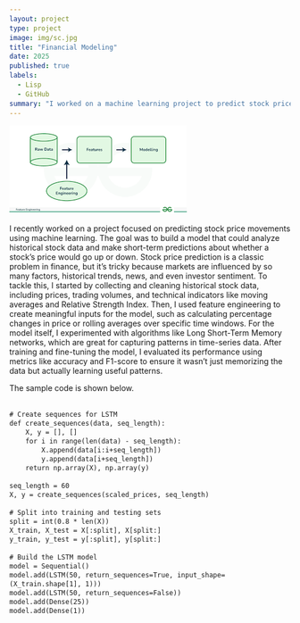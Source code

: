 ```yaml
---
layout: project
type: project
image: img/sc.jpg
title: "Financial Modeling"
date: 2025
published: true
labels:
  - Lisp
  - GitHub
summary: "I worked on a machine learning project to predict stock price movements by analyzing historical data and technical indicators, using LSTM networks to capture time-series patterns and evaluating the model's performance to ensure it learned meaningful trends."
---
```


<img class="img-fluid" src="../img/FE.png">

I recently worked on a project focused on predicting stock price movements using machine learning. The goal was to build a model that could analyze historical stock data and make short-term predictions about whether a stock’s price would go up or down. Stock price prediction is a classic problem in finance, but it’s tricky because markets are influenced by so many factors, historical trends, news, and even investor sentiment. To tackle this, I started by collecting and cleaning historical stock data, including prices, trading volumes, and technical indicators like moving averages and Relative Strength Index. Then, I used feature engineering to create meaningful inputs for the model, such as calculating percentage changes in price or rolling averages over specific time windows. For the model itself, I experimented with algorithms like Long Short-Term Memory networks, which are great for capturing patterns in time-series data. After training and fine-tuning the model, I evaluated its performance using metrics like accuracy and F1-score to ensure it wasn’t just memorizing the data but actually learning useful patterns.

The sample code is shown below.

```

# Create sequences for LSTM
def create_sequences(data, seq_length):
    X, y = [], []
    for i in range(len(data) - seq_length):
        X.append(data[i:i+seq_length])
        y.append(data[i+seq_length])
    return np.array(X), np.array(y)

seq_length = 60
X, y = create_sequences(scaled_prices, seq_length)

# Split into training and testing sets
split = int(0.8 * len(X))
X_train, X_test = X[:split], X[split:]
y_train, y_test = y[:split], y[split:]

# Build the LSTM model
model = Sequential()
model.add(LSTM(50, return_sequences=True, input_shape=(X_train.shape[1], 1)))
model.add(LSTM(50, return_sequences=False))
model.add(Dense(25))
model.add(Dense(1))
```
